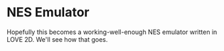 # NES Emulator

Hopefully this becomes a working-well-enough NES emulator written in LOVE 2D. We'll see how that goes.
